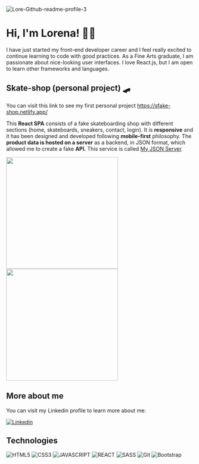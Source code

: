 ![Lore-Github-readme-profile-3](https://user-images.githubusercontent.com/75860941/144342018-d5bca9ac-cdd9-4c85-9d20-b1d361731d32.jpg)

# Hi, I'm Lorena! 👋🏻

I have just started my front-end developer career and I feel really excited to continue learning to code with good practices. As a Fine Arts graduate, I am passionate about nice-looking user interfaces. I love React.js, but I am open to learn other frameworks and languages.

## Skate-shop (personal project) 🛹

You can visit this link to see my first personal project https://sfake-shop.netlify.app/

This **React SPA** consists of a fake skateboarding shop with different sections (home, skateboards, sneakers, contact, login). It is **responsive** and it has been designed and developed following **mobile-first** philosophy. 
The **product data is hosted on a server** as a backend, in JSON format, which allowed me to create a fake **API.** This service is called <a href="https://my-json-server.typicode.com/">My JSON Server</a>.

<img height="300" src="https://user-images.githubusercontent.com/75860941/150134040-1f612de3-e150-4045-886e-345f225bf1e0.gif" /> <img height="300" src="https://user-images.githubusercontent.com/75860941/150137025-043ce9c7-1055-4668-a9d0-d052d4ac77ed.gif" />

## More about me

You can visit my Linkedin profile to learn more about me:

<a href="https://www.linkedin.com/in/lorena-matey-lopez/"> ![Linkedin](https://img.shields.io/badge/-Lorena_Matey_López-0A66C2?style=flat&logo=linkedin&logoColor=white)</a>

## Technologies

![HTML5](https://img.shields.io/badge/-HTML5-E34F26?style=flat&logo=html5&logoColor=white)
![CSS3](https://img.shields.io/badge/-CSS3-1572b6?style=flat&logo=css3&logoColor=white)
![JAVASCRIPT](https://img.shields.io/badge/-Javascript-F7DF1E?style=flat&logo=javascript&logoColor=black)
![REACT](https://img.shields.io/badge/-React-61DAFB?style=flat&logo=react&logoColor=white)
![SASS](https://img.shields.io/badge/-SASS-CC6699?style=flat&logo=sass&logoColor=white)
![Git](https://img.shields.io/badge/-Git-F05032?style=flat&logo=git&logoColor=white)
![Bootstrap](https://img.shields.io/badge/-Boostrap-7952B3?style=flat&logo=bootstrap&logoColor=white)
 
<!--
**LoreMatey/LoreMatey** is a ✨ _special_ ✨ repository because its `README.md` (this file) appears on your GitHub profile.

Here are some ideas to get you started:

- 🔭 I’m currently working on ...
- 🌱 I’m currently learning ...
- 👯 I’m looking to collaborate on ...
- 🤔 I’m looking for help with ...
- 💬 Ask me about ...
- 📫 How to reach me: ...
- 😄 Pronouns: ...
- ⚡ Fun fact: ...
-->
